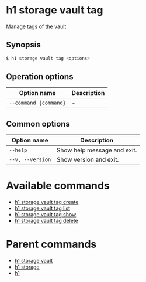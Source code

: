 
# h1 storage vault tag

Manage tags of the vault

## Synopsis

```bash
$ h1 storage vault tag <options>
```

## Operation options

| Option name               | Description |
| ------------------------- | ----------- |
| ```--command {command}``` | -           |

## Common options

| Option name          | Description                 |
| -------------------- | --------------------------- |
| ```--help```         | Show help message and exit. |
| ```--v, --version``` | Show version and exit.      |

# Available commands

* [h1 storage vault tag create](./create/README.md)
* [h1 storage vault tag list](./list/README.md)
* [h1 storage vault tag show](./show/README.md)
* [h1 storage vault tag delete](./delete/README.md)

# Parent commands

* [h1 storage vault](./../README.md)
* [h1 storage](./../../README.md)
* [h1](./../../../README.md)
